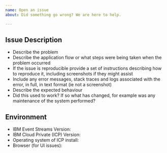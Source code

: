 ```yaml
---
name: Open an issue
about: Did something go wrong? We are here to help.

---
```


<!-- This GitHub repository is public, please do not share any confidential data. -->

## Issue Description

* Describe the problem
* Describe the application flow or what steps were being taken when the problem occurred
* If the issue is reproducible provide a set of instructions describing how to reproduce it, including screenshots if they might assist
* Include any error messages, stack traces and logs associated with the error, in full, in text format (ie not a screenshot)
* Describe the expected behaviour
* Did this used to work? If so what has changed, for example was any maintenance of the system performed?


## Environment

* IBM Event Streams Version:
* IBM Cloud Private (ICP) Version:
* Operating system of ICP install: 
* Browser (for UI issues):

<!-- Please include the label "bug" for this issue -->
